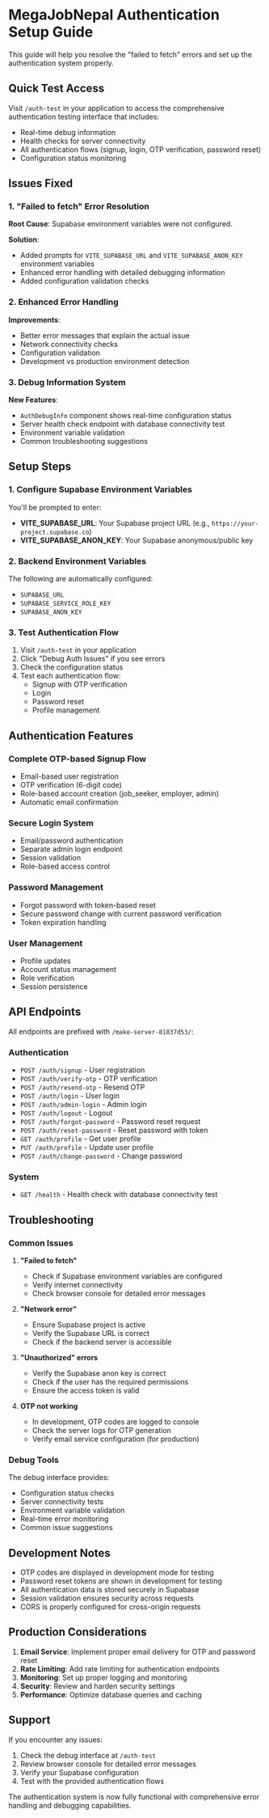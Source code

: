 # MegaJobNepal Authentication Setup Guide

This guide will help you resolve the "failed to fetch" errors and set up the authentication system properly.

## Quick Test Access

Visit `/auth-test` in your application to access the comprehensive authentication testing interface that includes:

- Real-time debug information
- Health checks for server connectivity
- All authentication flows (signup, login, OTP verification, password reset)
- Configuration status monitoring

## Issues Fixed

### 1. "Failed to fetch" Error Resolution

**Root Cause**: Supabase environment variables were not configured.

**Solution**: 
- Added prompts for `VITE_SUPABASE_URL` and `VITE_SUPABASE_ANON_KEY` environment variables
- Enhanced error handling with detailed debugging information
- Added configuration validation checks

### 2. Enhanced Error Handling

**Improvements**:
- Better error messages that explain the actual issue
- Network connectivity checks
- Configuration validation
- Development vs production environment detection

### 3. Debug Information System

**New Features**:
- `AuthDebugInfo` component shows real-time configuration status
- Server health check endpoint with database connectivity test
- Environment variable validation
- Common troubleshooting suggestions

## Setup Steps

### 1. Configure Supabase Environment Variables

You'll be prompted to enter:
- **VITE_SUPABASE_URL**: Your Supabase project URL (e.g., `https://your-project.supabase.co`)
- **VITE_SUPABASE_ANON_KEY**: Your Supabase anonymous/public key

### 2. Backend Environment Variables

The following are automatically configured:
- `SUPABASE_URL`
- `SUPABASE_SERVICE_ROLE_KEY` 
- `SUPABASE_ANON_KEY`

### 3. Test Authentication Flow

1. Visit `/auth-test` in your application
2. Click "Debug Auth Issues" if you see errors
3. Check the configuration status
4. Test each authentication flow:
   - Signup with OTP verification
   - Login
   - Password reset
   - Profile management

## Authentication Features

### Complete OTP-based Signup Flow
- Email-based user registration
- OTP verification (6-digit code)
- Role-based account creation (job_seeker, employer, admin)
- Automatic email confirmation

### Secure Login System
- Email/password authentication
- Separate admin login endpoint
- Session validation
- Role-based access control

### Password Management
- Forgot password with token-based reset
- Secure password change with current password verification
- Token expiration handling

### User Management
- Profile updates
- Account status management
- Role verification
- Session persistence

## API Endpoints

All endpoints are prefixed with `/make-server-81837d53/`:

### Authentication
- `POST /auth/signup` - User registration
- `POST /auth/verify-otp` - OTP verification
- `POST /auth/resend-otp` - Resend OTP
- `POST /auth/login` - User login
- `POST /auth/admin-login` - Admin login
- `POST /auth/logout` - Logout
- `POST /auth/forgot-password` - Password reset request
- `POST /auth/reset-password` - Reset password with token
- `GET /auth/profile` - Get user profile
- `PUT /auth/profile` - Update user profile
- `POST /auth/change-password` - Change password

### System
- `GET /health` - Health check with database connectivity test

## Troubleshooting

### Common Issues

1. **"Failed to fetch"**
   - Check if Supabase environment variables are configured
   - Verify internet connectivity
   - Check browser console for detailed error messages

2. **"Network error"**
   - Ensure Supabase project is active
   - Verify the Supabase URL is correct
   - Check if the backend server is accessible

3. **"Unauthorized" errors**
   - Verify the Supabase anon key is correct
   - Check if the user has the required permissions
   - Ensure the access token is valid

4. **OTP not working**
   - In development, OTP codes are logged to console
   - Check the server logs for OTP generation
   - Verify email service configuration (for production)

### Debug Tools

The debug interface provides:
- Configuration status checks
- Server connectivity tests
- Environment variable validation
- Real-time error monitoring
- Common issue suggestions

## Development Notes

- OTP codes are displayed in development mode for testing
- Password reset tokens are shown in development for testing
- All authentication data is stored securely in Supabase
- Session validation ensures security across requests
- CORS is properly configured for cross-origin requests

## Production Considerations

1. **Email Service**: Implement proper email delivery for OTP and password reset
2. **Rate Limiting**: Add rate limiting for authentication endpoints
3. **Monitoring**: Set up proper logging and monitoring
4. **Security**: Review and harden security settings
5. **Performance**: Optimize database queries and caching

## Support

If you encounter any issues:

1. Check the debug interface at `/auth-test`
2. Review browser console for detailed error messages
3. Verify your Supabase configuration
4. Test with the provided authentication flows

The authentication system is now fully functional with comprehensive error handling and debugging capabilities.